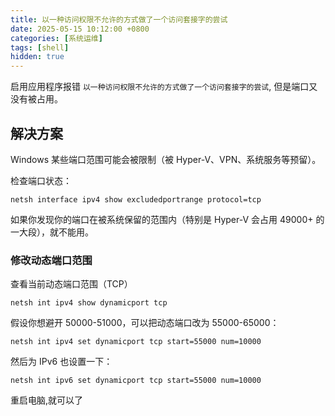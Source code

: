 ```yaml
---
title: 以一种访问权限不允许的方式做了一个访问套接字的尝试
date: 2025-05-15 10:12:00 +0800
categories: [系统运维]
tags: [shell]
hidden: true
---
```


启用应用程序报错 `以一种访问权限不允许的方式做了一个访问套接字的尝试`, 但是端口又没有被占用。


## 解决方案

Windows 某些端口范围可能会被限制（被 Hyper-V、VPN、系统服务等预留）。

检查端口状态：
```
netsh interface ipv4 show excludedportrange protocol=tcp
```
如果你发现你的端口在被系统保留的范围内（特别是 Hyper-V 会占用 49000+ 的一大段），就不能用。

### 修改动态端口范围

查看当前动态端口范围（TCP）
```
netsh int ipv4 show dynamicport tcp
```
假设你想避开 50000-51000，可以把动态端口改为 55000-65000：
```
netsh int ipv4 set dynamicport tcp start=55000 num=10000
```
然后为 IPv6 也设置一下：
```
netsh int ipv6 set dynamicport tcp start=55000 num=10000
```
重启电脑,就可以了